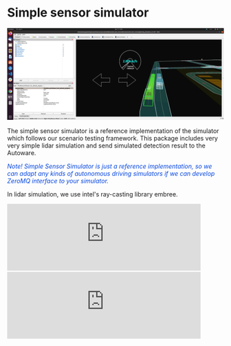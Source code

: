 # Simple sensor simulator

![simple sensor simulator](../image/simple_sensor_simulator.png "simple sensor simulator")

The simple sensor simulator is a reference implementation of the simulator which follows our scenario testing framework.
This package includes very very simple lidar simulation and send simulated detection result to the Autoware.

<font color="#065479E">*Note! Simple Sensor Simulator is just a reference implementation, so we can adapt any kinds of autonomous driving simulators if we can develop ZeroMQ interface to your simulator.*</font>

In lidar simulation, we use intel's ray-casting library embree.

<iframe 
  class="hatenablogcard" 
  style="width:100%;height:155px;max-width:450px;" 
  title="embree" 
  src="https://hatenablog-parts.com/embed?url=https://software.intel.com/content/www/cn/zh/develop/videos/embree-ray-tracing-kernels-overview-and-new-features-siggraph-2018-tech-session.html" 
  width="300" height="150" frameborder="0" scrolling="no">
</iframe>


<iframe 
  class="hatenablogcard" 
  style="width:100%;height:155px;max-width:450px;" 
  title="embree" 
  src="https://hatenablog-parts.com/embed?url=https://github.com/embree/embree" 
  width="300" height="150" frameborder="0" scrolling="no">
</iframe>
